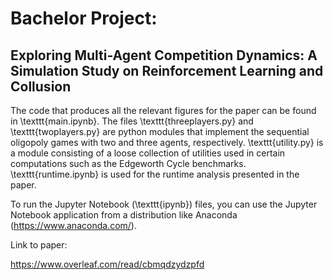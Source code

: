 # Bachelor Project:
## Exploring Multi-Agent Competition Dynamics: A Simulation Study on Reinforcement Learning and Collusion

The code that produces all the relevant figures for the paper can be found in \texttt{main.ipynb}. The files \texttt{threeplayers.py} and \texttt{twoplayers.py} are python modules that implement the sequential oligopoly games with two and three agents, respectively. \texttt{utility.py} is a module consisting of a loose collection of utilities used in certain computations such as the Edgeworth Cycle benchmarks. \texttt{runtime.ipynb} is used for the runtime analysis presented in the paper. 

To run the Jupyter Notebook (\texttt{ipynb}) files, you can use the Jupyter Notebook application from a distribution like Anaconda (https://www.anaconda.com/).

Link to paper:

https://www.overleaf.com/read/cbmqdzydzpfd
